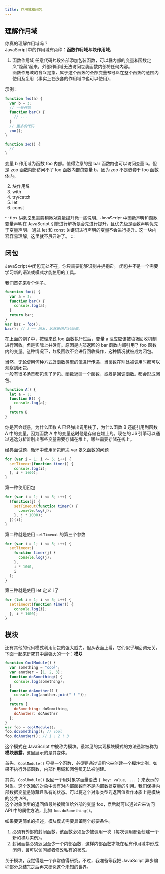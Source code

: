 ```yaml
---
title: 作用域和闭包
---
```


## 理解作用域

你真的理解作用域吗？  
JavaScript 中的作用域有两种：**函数作用域**与**块作用域**。

1. 函数作用域
   任意代码片段外部添加包装函数，可以将内部的变量和函数定义“隐藏”起来，外部作用域无法访问包装函数内部的任何内容。  
   函数作用域的含义是指，属于这个函数的全部变量都可以在整个函数的范围内使用及复用（事实上在嵌套的作用域中也可以使用）。

示例：

```js
function foo(a) {
  var b = 2;
  // 一些代码
  function bar() {
    // ...
  }
  // 更多的代码
  zoo();
}

function zoo() {
  //
}
```

变量 b 作用域为函数 foo 内部。值得注意的是 bar 函数内也可以访问变量 b。但是 zoo 函数内部访问不了 foo 函数内部的变量 b，因为 zoo 不是嵌套于 foo 函数体内。

2. 块作用域
1. with
1. try/catch
1. let
1. const

::: tips
讲到这里需要稍微对变量提升做一些说明。JavaScript 中函数声明和函数变量声明在 JavaScript 引擎进行解析是会先进行提升，且优先级是函数声明优先于变量声明。
通过 let 和 const 关键词进行声明的变量不会进行提升。这一块内容容易理解，这里就不展开讲了。
:::

## 闭包

JavaScript 中闭包无处不在，你只需要能够识别并拥抱它。 闭包并不是一个需要学习新的语法或模式才能使用的工具。

我们首先来看个例子。

```js
function foo() {
  var a = 2;
  function bar() {
    console.log(a);
  }
  return bar;
}
var baz = foo();
baz(); // 2 —— 朋友，这就是闭包的效果。
```

在上面的例子中，按理来说 foo 函数执行过后，变量 a 理应应该被垃圾回收机制进行回收。但是实际上并没有。原因是内部返回的 bar 函数内部引用了 foo 函数内的变量。这种情况下，垃圾回收不会进行回收操作，这种情况就被成为闭包。

当然，无论使用何种方式对函数类型的值进行传递，当函数在别处被调用时都可以观察到闭包。  
一般有很多场景都包含了闭包。函数返回一个函数，或者是回调函数。都会形成闭包。

```js
function A() {
  let a = 1;
  function B() {
    console.log(a);
  }
  return B;
}
```

你是否会疑惑，为什么函数 A 已经弹出调用栈了，为什么函数 B 还能引用到函数 A 中的变量。因为函数 A 中的变量这时候是存储在堆上的。现在的 JS 引擎可以通过逃逸分析辨别出哪些变量需要存储在堆上，哪些需要存储在栈上。

经典面试题，循环中使用闭包解决 var 定义函数的问题

```js
for (var i = 1; i <= 5; i++) {
  setTimeout(function timer() {
    console.log(i);
  }, i * 1000);
}
```

第一种使用闭包

```js
for (var i = 1; i <= 5; i++) {
  (function(j) {
    setTimeout(function timer() {
      console.log(j);
    }, j * 1000);
  })(i);
}
```

第二种就是使用 `setTimeout` 的第三个参数

```js
for (var i = 1; i <= 5; i++) {
  setTimeout(
    function timer(j) {
      console.log(j);
    },
    i * 1000,
    i
  );
}
```

第三种就是使用 let 定义 i 了

```js
for (let i = 1; i <= 5; i++) {
  setTimeout(function timer() {
    console.log(i);
  }, i * 1000);
}
```

## 模块

还有其他的代码模式利用闭包的强大威力，但从表面上看，它们似乎与回调无关。下面一起来研究其中最强大的一个：**模块**

```js
function CoolModule() {
  var something = "cool";
  var another = [1, 2, 3];
  function doSomething() {
    console.log(something);
  }
  function doAnother() {
    console.log(another.join(" ! "));
  }
  return {
    doSomething: doSomething,
    doAnother: doAnother
  };
}
var foo = CoolModule();
foo.doSomething(); // cool
foo.doAnother(); // 1 ! 2 ! 3
```

这个模式在 JavaScript 中被称为模块。最常见的实现模块模式的方法通常被称为**模块暴露**，这里展示的是其变体。

首先，`CoolModule()` 只是一个函数，必须要通过调用它来创建一个模块实例。如果不执行外部函数，内部作用域和闭包都无法被创建。

其次，`CoolModule()` 返回一个用对象字面量语法 `{ key: value, ... }` 来表示的对象。这个返回的对象中含有对内部函数而不是内部数据变量的引用。我们保持内部数据变量是隐藏且私有的状态。可以将这个对象类型的返回值看作本质上是模块的公共 API。  
这个对象类型的返回值最终被赋值给外部的变量 foo，然后就可以通过它来访问 API 中的属性方法，比如 `foo.doSomething()`。

如果要更简单的描述，模块模式需要具备两个必要条件。

1. 必须有外部的封闭函数，该函数必须至少被调用一次（每次调用都会创建一个新的模块实例）。
2. 封闭函数必须返回至少一个内部函数，这样内部函数才能在私有作用域中形成闭包，且可以访问或者修改私有的状态。

关于模块，我觉得是一个非常值得研究。不过，我准备等我把 JavaScript 异步编程部分总结完之后再来研究这个未知的世界。
